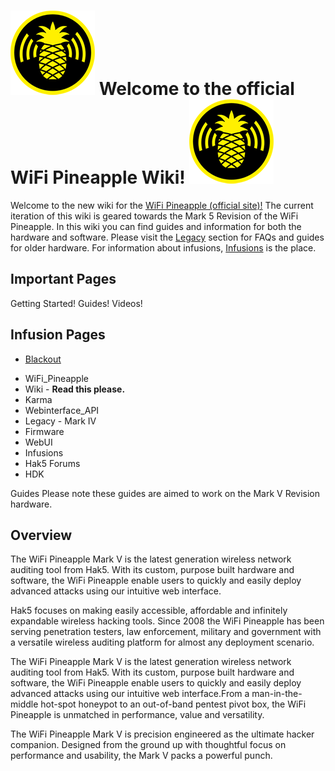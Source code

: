 # ![](imgs/wiki_logo.png) Welcome to the official WiFi Pineapple Wiki! ![](imgs/wiki_logo.png)

Welcome to the new wiki for the [WiFi Pineapple (official site)!](https://wifipineapple.com/) The current iteration of this wiki is geared towards the Mark 5 Revision of the WiFi Pineapple. In this wiki you can find guides and information for both the hardware and software. Please visit the [Legacy](legacy.md) section for FAQs and guides for older hardware. For information about infusions, [Infusions](infusions.md) is the place.

## Important Pages

Getting Started!
Guides!
Videos!

## Infusion Pages

 + [Blackout](infusions/blackout.md)

- WiFi_Pineapple
- Wiki - **Read this please.**
- Karma
- Webinterface_API
- Legacy - Mark IV
- Firmware
- WebUI
- Infusions
- Hak5 Forums
- HDK

Guides
Please note these guides are aimed to work on the Mark V Revision hardware.


## Overview

The WiFi Pineapple Mark V is the latest generation wireless network auditing tool from Hak5. With its custom, purpose built hardware and software, the WiFi Pineapple enable users to quickly and easily deploy advanced attacks using our intuitive web interface.

Hak5 focuses on making easily accessible, affordable and infinitely expandable wireless hacking tools. Since 2008 the WiFi Pineapple has been serving penetration testers, law enforcement, military and government with a versatile wireless auditing platform for almost any deployment scenario.

The WiFi Pineapple Mark V is the latest generation wireless network auditing tool from Hak5. With its custom, purpose built hardware and software, the WiFi Pineapple enable users to quickly and easily deploy advanced attacks using our intuitive web interface.From a man-in-the-middle hot-spot honeypot to an out-of-band pentest pivot box, the WiFi Pineapple is unmatched in performance, value and versatility.

The WiFi Pineapple Mark V is precision engineered as the ultimate hacker companion. Designed from the ground up with thoughtful focus on performance and usability, the Mark V packs a powerful punch.